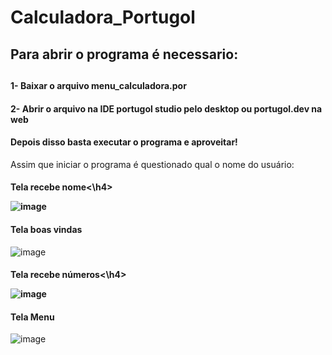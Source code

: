 <h1>Calculadora_Portugol</h1>
<h2>Para abrir o programa é necessario:<h2>
<h4>1- Baixar o arquivo menu_calculadora.por</h4>
<h4>2- Abrir o arquivo na IDE portugol studio pelo desktop ou portugol.dev na web</h4>
<h4>Depois disso basta executar o programa e aproveitar!</h4>

</h4>Assim que iniciar o programa é questionado qual o nome do usuário:</h4>

<h4>Tela recebe nome<\h4>
  
![image](https://github.com/gabrielarebeca/Calculadora_Portugol/assets/110422932/80b33638-0977-4993-b90d-ff1e66a53eee)

<h4>Tela boas vindas</h4>

![image](https://github.com/gabrielarebeca/Calculadora_Portugol/assets/110422932/8a3c97cf-6611-4a51-9428-4fdd90e80281)

<h4>Tela recebe números<\h4>

![image](https://github.com/gabrielarebeca/Calculadora_Portugol/assets/110422932/6412918c-a933-4bf7-8b89-3262f6fe1bbf)

<h4>Tela Menu</h4>
  
![image](https://github.com/gabrielarebeca/Calculadora_Portugol/assets/110422932/a1d0b254-1d58-4b53-84e8-aae7f926769e)

